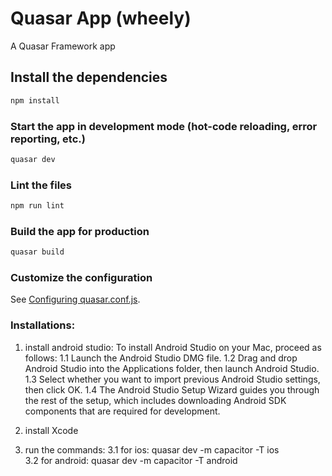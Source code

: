 # Quasar App (wheely)

A Quasar Framework app

## Install the dependencies
```bash
npm install
```

### Start the app in development mode (hot-code reloading, error reporting, etc.)
```bash
quasar dev
```

### Lint the files
```bash
npm run lint
```

### Build the app for production
```bash
quasar build
```

### Customize the configuration
See [Configuring quasar.conf.js](https://quasar.dev/quasar-cli/quasar-conf-js).

### Installations:
1. install android studio:
To install Android Studio on your Mac, proceed as follows:
1.1 Launch the Android Studio DMG file.
1.2 Drag and drop Android Studio into the Applications folder, then launch Android Studio.
1.3 Select whether you want to import previous Android Studio settings, then click OK.
1.4 The Android Studio Setup Wizard guides you through the rest of the setup, which includes downloading Android SDK components        that are required for development.

2. install Xcode

3. run the commands:
    3.1 for ios: 
        quasar dev -m capacitor -T ios  
    3.2 for android:
        quasar dev -m capacitor -T android